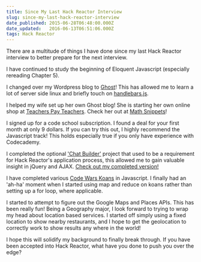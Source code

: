 ```yaml
---
title: Since My Last Hack Reactor Interview
slug: since-my-last-hack-reactor-interview
date_published: 2015-06-28T06:48:00.000Z
date_updated:   2016-06-13T06:51:06.000Z
tags: Hack Reactor
---
```


There are a multitude of things I have done since my last Hack Reactor interview to better prepare for the next interview.

I have continued to study the beginning of Eloquent Javascript (especially rereading Chapter 5).

I changed over my Wordpress blog to [Ghost](https://ghost.org/)! This has allowed me to learn a lot of server side linux and briefly touch on [handlebars.js](http://handlebarsjs.com/).

I helped my wife set up her own Ghost blog! She is starting her own online shop at [Teachers Pay Teachers](https://www.teacherspayteachers.com/Store/Math-Snippets). Check her out at [Math Snippets](http://mathsnippets.com/)!

I signed up for a code school subscription. I found a deal for your first month at only 9 dollars. If you can try this out, I highly recommend the Javascript track! This holds especially true if you only have experience with Codecademy.

I completed the optional ['Chat Builder'](http://chatbuilder.hackreactor.com/) project that used to be a requirement for Hack Reactor's application process, this allowed me to gain valuable insight in jQuery and AJAX. [Check out my completed version!](http://justinzimmerman.net/chatbuilder)

I have completed various [Code Wars Koans](www.codewars.com/r/LQ0GHw) in Javascript. I finally had an 'ah-ha' moment when I started using map and reduce on koans rather than setting up a for loop, where applicable.

I started to attempt to figure out the Google Maps and Places APIs. This has been really fun! Being a Geography major, I look forward to trying to wrap my head about location based services. I started off simply using a fixed location to show nearby restaurants, and I hope to get the geolocation to correctly work to show results any where in the world!

I hope this will solidify my background to finally break through. If you have been accepted into Hack Reactor, what have you done to push you over the edge?

